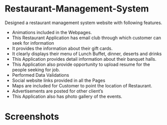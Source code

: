 # Restaurant-Management-System
Designed a restaurant management system website with following
features.
* Animations included in the Webpages.
* This Restaurant Application has email club through which customer can seek for information
* It provides the information about their gift cards.
* It clearly displays their menu of Lunch Buffet, dinner, deserts and drinks
* This Application provides detail information about their banquet halls.
* This Application also provide opportunity to upload resume for the people seeking for job.
* Performed Data Validations
* Social website links provided in all the Pages
* Maps are included for Customer to point the location of Restaurant.
* Advertisements are posted for other client’s
* This Application also has photo gallery of the events.


# Screenshots




